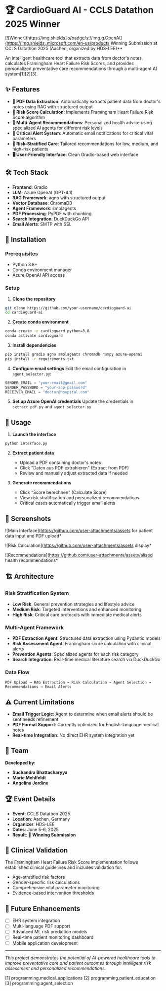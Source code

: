 # 🏆 CardioGuard AI - CCLS Datathon 2025 Winner

[![Winner](https://img.shields.io/badge/s://img.g.OpenAI](https://img.shields..microsoft.com/en-us/products Winning Submission at CCLS Datathon 2025 (Aachen, organized by HDS-LEE)**

An intelligent healthcare tool that extracts data from doctor's notes, calculates Framingham Heart Failure Risk Scores, and provides personalized preventative care recommendations through a multi-agent AI system[1][2][3].

## ✨ Features

- **📄 PDF Data Extraction**: Automatically extracts patient data from doctor's notes using RAG with structured output
- **🧮 Risk Score Calculation**: Implements Framingham Heart Failure Risk Score algorithm
- **🤖 Multi-Agent Recommendations**: Personalized health advice using specialized AI agents for different risk levels
- **📧 Critical Alert System**: Automatic email notifications for critical vital parameters
- **🎯 Risk-Stratified Care**: Tailored recommendations for low, medium, and high-risk patients
- **🖥️ User-Friendly Interface**: Clean Gradio-based web interface

## 🛠️ Tech Stack

- **Frontend**: Gradio
- **LLM**: Azure OpenAI (GPT-4.1)
- **RAG Framework**: agno with structured output
- **Vector Database**: ChromaDB
- **Agent Framework**: smolagents
- **PDF Processing**: PyPDF with chunking
- **Search Integration**: DuckDuckGo API
- **Email Alerts**: SMTP with SSL

## 🚀 Installation

### Prerequisites
- Python 3.8+
- Conda environment manager
- Azure OpenAI API access

### Setup

1. **Clone the repository**
```bash
git clone https://github.com/your-username/cardioguard-ai
cd cardioguard-ai
```

2. **Create conda environment**
```bash
conda create -n cardioguard python=3.8
conda activate cardioguard
```

3. **Install dependencies**
```bash
pip install gradio agno smolagents chromadb numpy azure-openai
pip install -r requirements.txt
```

4. **Configure email settings**
Edit the email configuration in `agent_selector.py`:
```python
SENDER_EMAIL = "your-email@gmail.com"
SENDER_PASSWORD = "your-app-password" 
RECEIVER_EMAIL = "doctor@hospital.com"
```

5. **Set up Azure OpenAI credentials**
Update the credentials in `extract_pdf.py` and `agent_selector.py`

## 📖 Usage

1. **Launch the interface**
```bash
python interface.py
```

2. **Extract patient data**
   - Upload a PDF containing doctor's notes
   - Click "Daten aus PDF extrahieren" (Extract from PDF)
   - Review and manually adjust extracted data if needed

3. **Generate recommendations**
   - Click "Score berechnen" (Calculate Score)
   - View risk stratification and personalized recommendations
   - Critical cases automatically trigger email alerts

## 📱 Screenshots

![Main Interface](https://github.com/user-attachments/assets for patient data input and PDF upload*

![Risk Calculation](https://github.com/user-attachments/assets display*

![Recommendations](https://github.com/user-attachments/assets/alized health recommendations*

## 🏗️ Architecture

### Risk Stratification System
- **Low Risk**: General prevention strategies and lifestyle advice
- **Medium Risk**: Targeted interventions and enhanced monitoring  
- **High Risk**: Critical care protocols with immediate medical alerts

### Multi-Agent Framework
- **PDF Extraction Agent**: Structured data extraction using Pydantic models
- **Risk Assessment Agent**: Framingham score calculation with clinical alerts
- **Prevention Agents**: Specialized agents for each risk category
- **Search Integration**: Real-time medical literature search via DuckDuckGo

### Data Flow
```
PDF Upload → RAG Extraction → Risk Calculation → Agent Selection → Recommendations → Email Alerts
```

## ⚠️ Current Limitations

- **Email Trigger Logic**: Agent to determine when email alerts should be sent needs refinement
- **PDF Format Support**: Currently optimized for English-language medical notes
- **Real-time Integration**: No direct EHR system integration yet

## 👥 Team

**Developed by:**
- **Suchandra Bhattacharyya**
- **Marie Mehlfeldt** 
- **Angelina Jordine** 

## 🏆 Event Details

- **Event**: CCLS Datathon 2025
- **Location**: Aachen, Germany
- **Organizer**: HDS-LEE
- **Dates**: June 5-6, 2025
- **Result**: 🥇 **Winning Submission**

## 🔬 Clinical Validation

The Framingham Heart Failure Risk Score implementation follows established clinical guidelines and includes validation for:
- Age-stratified risk factors
- Gender-specific risk calculations  
- Comprehensive vital parameter monitoring
- Evidence-based intervention thresholds

## 🚀 Future Enhancements

- [ ] EHR system integration
- [ ] Multi-language PDF support
- [ ] Advanced ML risk prediction models
- [ ] Real-time patient monitoring dashboard
- [ ] Mobile application development

---

*This project demonstrates the potential of AI-powered healthcare tools to improve preventative care and patient outcomes through intelligent risk assessment and personalized recommendations.*

[1] programming.medical_applications
[2] programming.patient_education
[3] programming.agent_selection
